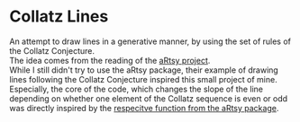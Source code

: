 # Collatz Lines

An attempt to draw lines in a generative manner, by using the set of rules of the Collatz Conjecture.  
The idea comes from the reading of the [aRtsy project](https://cran.r-project.org/web/packages/aRtsy/readme/README.html).  
While I still didn't try to use the aRtsy package, their example of drawing lines following the Collatz Conjecture inspired this small project of mine. Especially, the core of the code, which changes the slope of the line depending on whether one element of the Collatz sequence is even or odd was directly inspired by the [respecitve function from the aRtsy package](https://github.com/koenderks/aRtsy/blob/development/src/canvas_collatz.cpp).